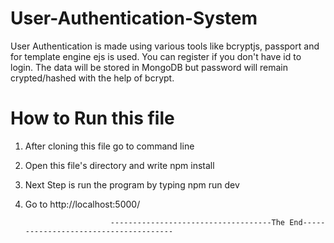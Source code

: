 # User-Authentication-System
User Authentication is made using various tools like bcryptjs, passport and for template engine ejs is used. You can register if you don't have id to login. The data will be stored in MongoDB but password will remain crypted/hashed with the help of bcrypt.


# How to Run this file
1. After cloning this file go to command line
2. Open this file's directory and write npm install
3. Next Step is run the program by typing npm run dev
4. Go to http://localhost:5000/
                      
                      
                          ------------------------------------The End--------------------------------------
